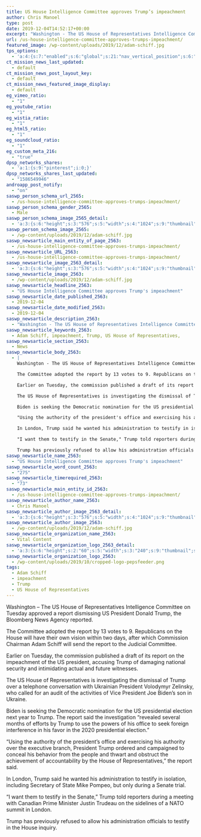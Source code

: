 ```yaml
---
title: US House Intelligence Committee approves Trump’s impeachment
author: Chris Manoel
type: post
date: 2019-12-04T14:52:17+00:00
excerpt: "Washington - The US House of Representatives Intelligence Committee on Tuesday approved a report dismissing US President Donald Trump, the Bloomberg News Agency reported."
url: /us-house-intelligence-committee-approves-trumps-impeachment/
featured_image: /wp-content/uploads/2019/12/adam-schiff.jpg
tps_options:
  - 'a:4:{s:7:"enabled";s:6:"global";s:21:"nav_vertical_position";s:6:"global";s:23:"nav_hide_on_first_slide";b:0;s:23:"slide_loading_mechanism";s:6:"global";}'
ct_mission_news_last_updated:
  - default
ct_mission_news_post_layout_key:
  - default
ct_mission_news_featured_image_display:
  - default
eg_vimeo_ratio:
  - "1"
eg_youtube_ratio:
  - "1"
eg_wistia_ratio:
  - "1"
eg_html5_ratio:
  - "1"
eg_soundcloud_ratio:
  - "1"
eg_custom_meta_216:
  - "true"
dpsp_networks_shares:
  - 'a:1:{s:9:"pinterest";i:0;}'
dpsp_networks_shares_last_updated:
  - "1586549946"
androapp_post_notify:
  - "on"
saswp_person_schema_url_2565:
  - /us-house-intelligence-committee-approves-trumps-impeachment/
saswp_person_schema_gender_2565:
  - Male
saswp_person_schema_image_2565_detail:
  - 'a:3:{s:6:"height";s:3:"576";s:5:"width";s:4:"1024";s:9:"thumbnail";s:70:"/wp-content/uploads/2019/12/adam-schiff.jpg";}'
saswp_person_schema_image_2565:
  - /wp-content/uploads/2019/12/adam-schiff.jpg
saswp_newsarticle_main_entity_of_page_2563:
  - /us-house-intelligence-committee-approves-trumps-impeachment/
saswp_newsarticle_URL_2563:
  - /us-house-intelligence-committee-approves-trumps-impeachment/
saswp_newsarticle_image_2563_detail:
  - 'a:3:{s:6:"height";s:3:"576";s:5:"width";s:4:"1024";s:9:"thumbnail";s:70:"/wp-content/uploads/2019/12/adam-schiff.jpg";}'
saswp_newsarticle_image_2563:
  - /wp-content/uploads/2019/12/adam-schiff.jpg
saswp_newsarticle_headline_2563:
  - "US House Intelligence Committee approves Trump's impeachment"
saswp_newsarticle_date_published_2563:
  - 2019-12-04
saswp_newsarticle_date_modified_2563:
  - 2019-12-04
saswp_newsarticle_description_2563:
  - "Washington - The US House of Representatives Intelligence Committee on Tuesday approved a report dismissing US President Donald Trump, the Bloomberg News Agency reported."
saswp_newsarticle_keywords_2563:
  - Adam Schiff, impeachment, Trump, US House of Representatives,
saswp_newsarticle_section_2563:
  - News
saswp_newsarticle_body_2563:
  - |
    Washington - The US House of Representatives Intelligence Committee on Tuesday approved a report dismissing US President Donald Trump, the Bloomberg News Agency reported.

    The Committee adopted the report by 13 votes to 9. Republicans on the House will have their own vision within two days, after which Commission Chairman Adam Schiff will send the report to the Judicial Committee.

    Earlier on Tuesday, the commission published a draft of its report on the impeachment of the US president, accusing Trump of damaging national security and intimidating actual and future witnesses.

    The US House of Representatives is investigating the dismissal of Trump over a telephone conversation with Ukrainian President Volodymyr Zelinsky, who called for an audit of the activities of Vice President Joe Biden's son in Ukraine.

    Biden is seeking the Democratic nomination for the US presidential election next year to Trump. The report said the investigation "revealed several months of efforts by Trump to use the powers of his office to seek foreign interference in his favor in the 2020 presidential election."

    "Using the authority of the president's office and exercising his authority over the executive branch, President Trump ordered and campaigned to conceal his behavior from the people and thwart and obstruct the achievement of accountability by the House of Representatives," the report said.

    In London, Trump said he wanted his administration to testify in isolation, including Secretary of State Mike Pompeo, but only during a Senate trial.

    "I want them to testify in the Senate," Trump told reporters during a meeting with Canadian Prime Minister Justin Trudeau on the sidelines of a NATO summit in London.

    Trump has previously refused to allow his administration officials to testify in the House inquiry.
saswp_newsarticle_name_2563:
  - "US House Intelligence Committee approves Trump's impeachment"
saswp_newsarticle_word_count_2563:
  - "275"
saswp_newsarticle_timerequired_2563:
  - "73"
saswp_newsarticle_main_entity_id_2563:
  - /us-house-intelligence-committee-approves-trumps-impeachment/
saswp_newsarticle_author_name_2563:
  - Chris Manoel
saswp_newsarticle_author_image_2563_detail:
  - 'a:3:{s:6:"height";s:3:"576";s:5:"width";s:4:"1024";s:9:"thumbnail";s:70:"/wp-content/uploads/2019/12/adam-schiff.jpg";}'
saswp_newsarticle_author_image_2563:
  - /wp-content/uploads/2019/12/adam-schiff.jpg
saswp_newsarticle_organization_name_2563:
  - Vital Content
saswp_newsarticle_organization_logo_2563_detail:
  - 'a:3:{s:6:"height";s:2:"60";s:5:"width";s:3:"240";s:9:"thumbnail";s:82:"/wp-content/uploads/2019/10/cropped-logo-pepsfeeder.png";}'
saswp_newsarticle_organization_logo_2563:
  - /wp-content/uploads/2019/10/cropped-logo-pepsfeeder.png
tags:
  - Adam Schiff
  - impeachment
  - Trump
  - US House of Representatives
---
```


Washington &#8211; The US House of Representatives Intelligence Committee on Tuesday approved a report dismissing US President Donald Trump, the Bloomberg News Agency reported.

The Committee adopted the report by 13 votes to 9. Republicans on the House will have their own vision within two days, after which Commission Chairman Adam Schiff will send the report to the Judicial Committee.

Earlier on Tuesday, the commission published a draft of its report on the impeachment of the US president, accusing Trump of damaging national security and intimidating actual and future witnesses.

The US House of Representatives is investigating the dismissal of Trump over a telephone conversation with Ukrainian President Volodymyr Zelinsky, who called for an audit of the activities of Vice President Joe Biden&#8217;s son in Ukraine.

Biden is seeking the Democratic nomination for the US presidential election next year to Trump. The report said the investigation &#8220;revealed several months of efforts by Trump to use the powers of his office to seek foreign interference in his favor in the 2020 presidential election.&#8221;

&#8220;Using the authority of the president&#8217;s office and exercising his authority over the executive branch, President Trump ordered and campaigned to conceal his behavior from the people and thwart and obstruct the achievement of accountability by the House of Representatives,&#8221; the report said.

In London, Trump said he wanted his administration to testify in isolation, including Secretary of State Mike Pompeo, but only during a Senate trial.

&#8220;I want them to testify in the Senate,&#8221; Trump told reporters during a meeting with Canadian Prime Minister Justin Trudeau on the sidelines of a NATO summit in London.

Trump has previously refused to allow his administration officials to testify in the House inquiry.
